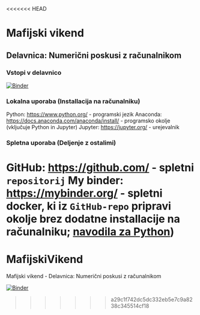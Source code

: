 <<<<<<< HEAD
# Mafijski vikend
## Delavnica: Numerični poskusi z računalnikom

### Vstopi v delavnico
[![Binder](https://mybinder.org/badge_logo.svg)](https://mybinder.org/v2/gh/luka-medic/MafijskiVikend/main)


### Lokalna uporaba (Installacija na računalniku)
Python: https://www.python.org/ - programski jezik
Anaconda: https://docs.anaconda.com/anaconda/install/ - programsko okolje (vključuje Python in Jupyter)
Jupyter: https://jupyter.org/ - urejevalnik

### Spletna uporaba (Deljenje z ostalimi)
GitHub: https://github.com/ - spletni `repositorij`
My binder: https://mybinder.org/ - spletni docker, ki iz `GitHub-repo` pripravi okolje brez dodatne installacije na računalniku; [navodila za Python](https://github.com/alan-turing-institute/the-turing-way/blob/master/workshops/boost-research-reproducibility-binder/workshop-presentations/zero-to-binder-python.md))
=======
# MafijskiVikend
Mafijski vikend - Delavnica: Numerični poskusi z računalnikom

[![Binder](https://mybinder.org/badge_logo.svg)](https://mybinder.org/v2/gh/luka-medic/MafijskiVikend/main)
>>>>>>> a29c1f742dc5dc332eb5e7c9a8238c345514cf18
